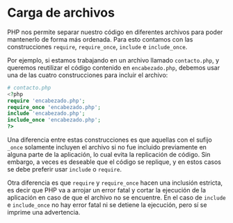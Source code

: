 # Carga de archivos

PHP nos permite separar nuestro código en diferentes archivos para poder mantenerlo de forma más ordenada. Para esto contamos con las construcciones `require`, `require_once`, `include` e `include_once`.

Por ejemplo, si estamos trabajando en un archivo llamado `contacto.php`, y queremos reutilizar el código contenido en `encabezado.php`, debemos usar una de las cuatro construcciones para incluir el archivo:

```php
# contacto.php
<?php
require 'encabezado.php';
require_once 'encabezado.php';
include 'encabezado.php';
include_once 'encabezado.php';
?>
```

Una diferencia entre estas construcciones es que aquellas con el sufijo `_once` solamente incluyen el archivo si no fue incluido previamente en alguna parte de la aplicación, lo cual evita la replicación de código. Sin embargo, a veces es deseable que el código se replique, y en estos casos se debe preferir usar `include` o `require`.

Otra diferencia es que `require` y `require_once` hacen una inclusión estricta, es decir que PHP va a arrojar un error fatal y cortar la ejecución de la aplicación en caso de que el archivo no se encuentre. En el caso de `include` e `include_once` no hay error fatal ni se detiene la ejecución, pero sí se imprime una advertencia.
